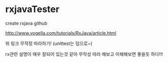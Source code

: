 # rxjavaTester
create rxjava github


http://www.vogella.com/tutorials/RxJava/article.html

위 링크 무작정 따라하기! (unittest는 덤으로~)


rx관련 설명이 매우 잘되어 있는것 같아 무작성 따라 해보고 이해해보면 좋을듯 하다!!!
